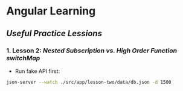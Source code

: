 # Angular Learning
## _Useful Practice Lessions_

### 1. Lesson 2: _Nested Subscription vs. High Order Function switchMap_
- Run fake API first:
```sh
json-server --watch ./src/app/lesson-two/data/db.json -d 1500
```